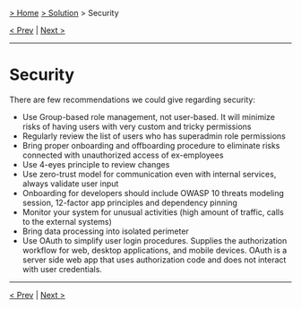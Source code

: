 [> Home](../README.md)  [> Solution](README.md) > Security

[< Prev](2.2.ArchitectureCharacteristics.md)  |  [Next >](2.6.Reporting.md)

---

# Security

There are few recommendations we could give regarding security:
- Use Group-based role management, not user-based. It will minimize risks of having users with very custom and tricky permissions
- Regularly review the list of users who has superadmin role permissions
- Bring proper onboarding and offboarding procedure to eliminate risks connected with unauthorized access of ex-employees
- Use 4-eyes principle to review changes
- Use zero-trust model for communication even with internal services, always validate user input
- Onboarding for developers should include OWASP 10 threats modeling session, 12-factor app principles and dependency pinning
- Monitor your system for unusual activities (high amount of traffic, calls to the external systems)
- Bring data processing into isolated perimeter
- Use OAuth to simplify user login procedures. Supplies the authorization workflow for web, desktop applications, and mobile devices. OAuth is a server side web app that uses authorization code and does not interact with user credentials.

---

[< Prev](2.2.ArchitectureCharacteristics.md)  |  [Next >](2.6.Reporting.md)
